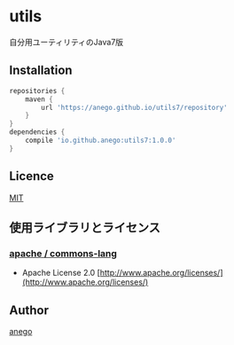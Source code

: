 # utils
自分用ユーティリティのJava7版

## Installation

```groovy
repositories {
	maven {
		url 'https://anego.github.io/utils7/repository'
	}
}
dependencies {
	compile 'io.github.anego:utils7:1.0.0'
}
```

## Licence

[MIT](https://github.com/tcnksm/tool/blob/master/LICENCE)

## 使用ライブラリとライセンス

### [apache / commons-lang](https://commons.apache.org/proper/commons-logging/)
* Apache License 2.0 [http://www.apache.org/licenses/](http://www.apache.org/licenses/)

## Author

[anego](https://github.com/anego)

